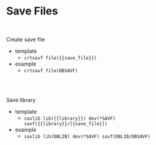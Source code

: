 # Save Files
<br />

Create save file
* template
   * `crtsavf file({{save_file}})`
 * example
   * `crtsavf file(DBSAVF)`
<br />
<br />



Save library
* template
   * `savlib lib({{library}}) dev(*SAVF) savf({{library}}/{{save_file}})`
 * example
   * `savlib lib(DBLIB) dev(*SAVF) savf(DBLIB/DBSAVF)`
